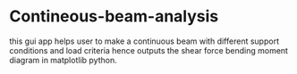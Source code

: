 # Contineous-beam-analysis
this gui app helps user to make a continuous beam with different support conditions and load criteria hence outputs the shear force bending moment diagram in matplotlib python.
